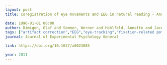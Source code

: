 ```yaml
---
layout: post
title: Coregistration of eye movements and EEG in natural reading - Analyses and review

date: 1996-01-01 00:00
author: Dimigen, Olaf and Sommer, Werner and Hohlfeld, Annette and Jacobs, Arthur M and Kliegl, Reinhold
tags: ["artifact correction","EEG","eye-tracking","fixation-related potentials","natural viewing"]
journal: Journal of Experimental Psychology General

link: https://doi.org/10.1037/a0023885

year: 2011
---
```



